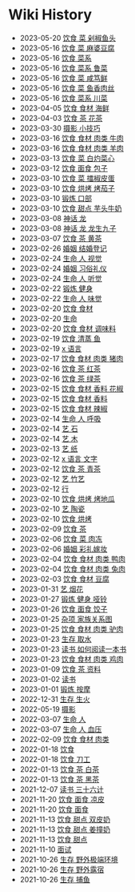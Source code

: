 # Wiki History

- 2023-05-20        [饮食 菜 剁椒鱼头](/0159_饮食_菜_剁椒鱼头)
- 2023-05-16        [饮食 菜 麻婆豆腐](/0155_饮食_菜_麻婆豆腐)
- 2023-05-16        [饮食 菜系](/0158_饮食_菜系)
- 2023-05-16        [饮食 菜系 鲁菜](/0157_饮食_菜系_鲁菜)
- 2023-05-16        [饮食 菜 咸笃鲜](/0154_饮食_菜_咸笃鲜)
- 2023-05-16        [饮食 菜 鱼香肉丝](/0153_饮食_菜_鱼香肉丝)
- 2023-05-16        [饮食 菜系 川菜](/0156_饮食_菜系_川菜)
- 2023-04-05        [饮食 食材 海鲜](/0152_饮食_食材_海鲜)
- 2023-04-03        [饮食 茶 花茶](/0151_饮食_茶_花茶)
- 2023-03-30        [摄影 小技巧](/0150_摄影_小技巧)
- 2023-03-16        [饮食 食材 肉类 牛肉](/0149_饮食_食材_肉类_牛肉)
- 2023-03-16        [饮食 食材 肉类 羊肉](/0148_饮食_食材_肉类_羊肉)
- 2023-03-13        [饮食 菜 白灼菜心](/0147_饮食_菜_白灼菜心)
- 2023-03-12        [饮食 面食 包子](/0146_饮食_面食_包子)
- 2023-03-10        [饮食 菜 擂椒皮蛋](/0145_饮食_菜_擂椒皮蛋)
- 2023-03-10        [饮食 烘烤 烤茄子](/0143_饮食_烘烤_烤茄子)
- 2023-03-10        [锻炼 口部](/0142_锻炼_口部)
- 2023-03-10        [饮食 甜点 芋头牛奶](/0144_饮食_甜点_芋头牛奶)
- 2023-03-08        [神话 龙](/0140_神话_龙)
- 2023-03-08        [神话 龙 龙生九子](/0141_神话_龙_龙生九子)
- 2023-03-07        [饮食 茶 黄茶](/0139_饮食_茶_黄茶)
- 2023-02-26        [婚姻 结婚登记](/0138_婚姻_结婚登记)
- 2023-02-24        [生命 人 视觉](/0135_生命_人_视觉)
- 2023-02-24        [婚姻 习俗礼仪](/0137_婚姻_习俗礼仪)
- 2023-02-24        [生命 人 听觉](/0136_生命_人_听觉)
- 2023-02-22        [锻炼 健身](/0134_锻炼_健身)
- 2023-02-22        [生命 人 味觉](/0133_生命_人_味觉)
- 2023-02-20        [饮食 食材](/0131_饮食_食材)
- 2023-02-20        [生命](/0130_生命)
- 2023-02-20        [饮食 食材 调味料](/0132_饮食_食材_调味料)
- 2023-02-19        [饮食 清蒸 鱼](/0128_饮食_清蒸_鱼)
- 2023-02-19        [x 语言](/0129_x_语言)
- 2023-02-17        [饮食 食材 肉类 猪肉](/0127_饮食_食材_肉类_猪肉)
- 2023-02-16        [饮食 茶 红茶](/0126_饮食_茶_红茶)
- 2023-02-16        [饮食 茶 绿茶](/0125_饮食_茶_绿茶)
- 2023-02-15        [饮食 食材 香料 花椒](/0123_饮食_食材_香料_花椒)
- 2023-02-15        [饮食 食材 香料](/0122_饮食_食材_香料)
- 2023-02-15        [饮食 食材 辣椒](/0124_饮食_食材_辣椒)
- 2023-02-14        [生命 人 呼吸](/0119_生命_人_呼吸)
- 2023-02-14        [艺 石](/0121_艺_石)
- 2023-02-14        [艺 木](/0120_艺_木)
- 2023-02-13        [艺 纸](/0118_艺_纸)
- 2023-02-12        [x 语言 文字](/0114_x_语言_文字)
- 2023-02-12        [饮食 茶 青茶](/0117_饮食_茶_青茶)
- 2023-02-12        [艺 竹艺](/0116_艺_竹艺)
- 2023-02-12        [行](/0115_行)
- 2023-02-10        [饮食 烘烤 烤地瓜](/0112_饮食_烘烤_烤地瓜)
- 2023-02-10        [艺 陶瓷](/0111_艺_陶瓷)
- 2023-02-10        [饮食 烘烤](/0113_饮食_烘烤)
- 2023-02-09        [饮食 茶](/0110_饮食_茶)
- 2023-02-06        [饮食 菜 肉冻](/0109_饮食_菜_肉冻)
- 2023-02-06        [婚姻 彩礼嫁妆](/0108_婚姻_彩礼嫁妆)
- 2023-02-04        [饮食 食材 肉类 鸭肉](/0107_饮食_食材_肉类_鸭肉)
- 2023-02-04        [饮食 食材 肉类 兔肉](/0106_饮食_食材_肉类_兔肉)
- 2023-02-03        [饮食 食材 豆腐](/0105_饮食_食材_豆腐)
- 2023-01-31        [艺 烟花](/0104_艺_烟花)
- 2023-01-27        [锻炼 健身 哑铃](/0103_锻炼_健身_哑铃)
- 2023-01-26        [饮食 面食 饺子](/0102_饮食_面食_饺子)
- 2023-01-25        [杂项 家族关系图](/0100_杂项_家族关系图)
- 2023-01-25        [饮食 食材 肉类 驴肉](/0101_饮食_食材_肉类_驴肉)
- 2023-01-23        [生存 取水](/0098_生存_取水)
- 2023-01-23        [读书 如何阅读一本书](/0099_读书_如何阅读一本书)
- 2023-01-23        [饮食 食材 肉类 鸡肉](/0097_饮食_食材_肉类_鸡肉)
- 2023-01-09        [饮食 茶 资料](/0096_饮食_茶_资料)
- 2023-01-02        [读书](/0095_读书)
- 2023-01-01        [锻炼 按摩](/0094_锻炼_按摩)
- 2022-12-31        [生存 生火](/0093_生存_生火)
- 2022-05-19        [摄影](/0089_摄影)
- 2022-03-07        [生命 人](/0087_生命_人)
- 2022-03-07        [生命 人 血压](/0088_生命_人_血压)
- 2022-02-09        [饮食 食材 肉类](/0086_饮食_食材_肉类)
- 2022-01-18        [饮食](/0084_饮食)
- 2022-01-18        [饮食 刀工](/0085_饮食_刀工)
- 2022-01-13        [饮食 茶 白茶](/0083_饮食_茶_白茶)
- 2022-01-13        [饮食 茶 黑茶](/0082_饮食_茶_黑茶)
- 2021-12-07        [读书 三十六计](/0081_读书_三十六计)
- 2021-11-20        [饮食 面食 凉皮](/0080_饮食_面食_凉皮)
- 2021-11-20        [饮食 面食](/0079_饮食_面食)
- 2021-11-13        [饮食 甜点 双皮奶](/0077_饮食_甜点_双皮奶)
- 2021-11-13        [饮食 甜点 姜撞奶](/0078_饮食_甜点_姜撞奶)
- 2021-11-13        [饮食 甜点](/0076_饮食_甜点)
- 2021-11-10        [面试](/0075_面试)
- 2021-10-26        [生存 野外极端环境](/0072_生存_野外极端环境)
- 2021-10-26        [生存 野外露宿](/0074_生存_野外露宿)
- 2021-10-26        [生存 捕鱼](/0073_生存_捕鱼)
